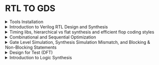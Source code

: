# RTL TO GDS 

<details>

<summary>Tools Installation</summary>

### Install Yosys

#### Yosys is a Verilog HDL synthesis tool. This means that it takes a behavioural design description as input and generates an RTL, logical gate or physical gate level description of the design as output. Yosys’ main strengths are behavioural and RTL synthesis.

$ sudo apt-get update

$ git clone https://github.com/YosysHQ/yosys.git

$ cd yosys

$ sudo apt install make (If make is not installed ,install it)

$ sudo apt-get install build-essential clang bison flex
libreadline-dev gawk tcl-dev libffi-dev git
graphviz xdot pkg-config python3 libboost-system-dev
libboost-python-dev libboost-filesystem-dev zlib1g-dev

$ make config-gcc

$ make

$ sudo make install

<img width="429" alt="image" src="https://github.com/user-attachments/assets/56ee140f-3948-4352-a7ec-4787843e3890">


### install iverilog

#### iverilog: Icarus Verilog, commonly known as Iverilog, is an open-source tool used for the simulation and synthesis of digital circuits described in Verilog hardware description language (HDL).Primarily, Iverilog is used to simulate Verilog designs, allowing designers to verify the functionality of their digital circuits before physical implementation.

$ sudo apt-get install iverilog

<img width="397" alt="image" src="https://github.com/user-attachments/assets/4c3d4240-1a52-474b-8b3b-1af524da6aa6">

### install gtkwave

sudo apt-get update

sudo apt install gtkwave

<img width="574" alt="image" src="https://github.com/user-attachments/assets/7edf13db-e248-4153-af7e-5e47627cb532">

</details>

<details>

<summary>Introduction to Verilog RTL Design and Synthesis</summary>

In RTL design, the adherence to specifications is verified through simulation using a tool called a simulator. For this course, the simulator used is Icarus Verilog (Iverilog). The design refers to the actual Verilog code or set of codes that implement the intended functionality to meet the required specifications.

A testbench is used to apply stimulus, or test vectors, to the design to check its functionality. The simulator operates by monitoring changes in input signals; when an input changes, the corresponding output is evaluated. If there are no changes in the input, the output remains unchanged, as the simulator continuously checks for variations in input values to determine the resultant outputs.

### Block diagram of Test Bench

<img width="571" alt="image" src="https://github.com/user-attachments/assets/1e1b9aea-2c98-47b7-9dea-2d35718766ce">

### iverilog based simulation flow

![image](https://github.com/user-attachments/assets/31d49bf1-6689-48fa-8f9f-e5a159bdaaf8)

### LAB1- good_mux

Run the simulation on good_mux with the test bench tb_good_mux in iverilog.

<img width="364" alt="image" src="https://github.com/user-attachments/assets/2deb5f15-cc0e-4351-81d0-c53efeff4c18">

### testbench for good_mux

<img width="613" alt="image" src="https://github.com/user-attachments/assets/1cbc1109-4900-4262-8440-d453bb17ef69">

Icarus Verilog (Iverilog) takes design files and testbench files as inputs. The output of Iverilog is a .vcd (Value Change Dump) file, an ASCII-based format generated by EDA logic simulation tools. This file records changes in signal values throughout the simulation. The .vcd file can then be used as an input for the GTKWave tool, which visualizes the waveforms of the design's signals. By viewing these waveforms, one can verify the correctness of signal transitions according to the stimulus provided by the testbench.

#### Commands used

The output will be a.out file for the simulation 

<img width="608" alt="image" src="https://github.com/user-attachments/assets/c958b4f3-442e-4fc6-83a9-cc4454bd914c">

To view the simulation results, use a waveform viewer like GTKWave. Open the GTKWave and load the generated VCD file:

### Waveforms in gtkwave

<img width="604" alt="image" src="https://github.com/user-attachments/assets/efac9690-d4ea-48fb-80e3-b7e30b7cc0e3">

## Introduction to Yosys RTL Synthesizer

Yosys is an open-source framework for Verilog RTL synthesis. It is used primarily for converting high-level Verilog descriptions of digital circuits into gate-level netlists that can be implemented on FPGAs or used for ASIC design. Yosys is highly versatile and supports various front-end and back-end tools, making it a valuable tool for digital design and synthesis.

Inputs for Yosys tool: Design (.v), Liberty (.lib)
Output: Netlist file (.net.v)

<img width="600" alt="image" src="https://github.com/user-attachments/assets/574fea39-d6d6-46f2-9495-1867525ad5ed">

Verifying the design:

Use the Test bench using in RTL phase.Using the same stimulus used for RTL, the output expected should be the same as the one obtained in RTL phase.

<img width="598" alt="image" src="https://github.com/user-attachments/assets/db8d6336-823e-4225-a51f-3f95918fbb4b">

### Synthesis

The process of transforming the RTL description into a lower-level representation consisting of gates and their interconnections. This process is typically performed using a synthesis tool, which maps the RTL code to a specific technology library containing various gate-level components like AND, OR, NOT gates, flip-flops, and more.

<img width="184" alt="image" src="https://github.com/user-attachments/assets/d255aaa7-104f-42f2-92d1-dc63f8ca1012">

### What is .lib?

A .lib file, or a standard cell library file, is a collection of different standard cells that vary in functionality, input configurations, and other characteristics. These cells can implement various logic functions and are available in multiple performance models, such as slow, medium, and fast. Each model caters to different design requirements, providing options for trade-offs in speed, power, and area. This library enables designers to choose the appropriate cells to meet specific design criteria and constraints.

Block diagram shows how the Synthesizer works

<img width="440" alt="image" src="https://github.com/user-attachments/assets/a0eda8cc-2df0-4c11-a8e8-26d19454299c">

### Synthesis of good_mux.v

#### 1.Read the liberty source file

yosys> read_liberty -lib ../lib/sky130_fd_sc_hd_tt_025C_1v80.lib

#### 2. Read the Verilog source file

yosys> read_verilog good_mux.v

#### 3. Do Synthesis

yosys> synth -top good_mux

<img width="608" alt="image" src="https://github.com/user-attachments/assets/f1b30a9a-6b51-41e1-8675-c01fa1f12f26">

<img width="611" alt="image" src="https://github.com/user-attachments/assets/9b5b32b9-ad4c-43d5-a88f-abf5c1da890a">

#### 4. Technology Mapping to the Design using the abc tool which is integrated with Yosys:

 yosys> abc -liberty ../lib/sky130_fd_sc_hd_tt_025C_1v80.lib

<img width="605" alt="image" src="https://github.com/user-attachments/assets/d414464c-58bf-44cc-82ba-faa1c8590762">

<img width="605" alt="image" src="https://github.com/user-attachments/assets/e7f45182-7529-4667-a9c6-9078a8ca64fe">

#### 5. Generated Gate level Netlist

 yosys> show

<img width="604" alt="image" src="https://github.com/user-attachments/assets/66b32437-262d-46a3-a918-71128b05d529">

#### 6. Write the synthesized netlist to a Verilog file:

write_verilog good_mux_netlist.v

<img width="257" alt="image" src="https://github.com/user-attachments/assets/9bdc2f46-4455-404c-bacb-0ac57387c6fd">

yosys> write_verilog -noattr good_mux.netlist.v

<img width="235" alt="image" src="https://github.com/user-attachments/assets/5a7ef4fd-5ca1-452f-b32e-8a7e875ac584">

</details>

<details>

<summary>Timing libs, hierarchical vs flat synthesis and efficient flop coding styles</summary>


 A .lib file, also referred to as a Liberty file, is a standardized format in the electronic design automation (EDA) industry. Library cell description contains a lot of information like timing information, power estimation, other several attributes like area, functionality, operating condition etc. Speaking more technically, liberty format is a format to represent timing and power properties of black boxes (which we cant descend into). Liberty is an ASCII format, usually represented in a text file with extension “.lib“.

### Key Elements of a .lib File:
**Timing Information:** Details about the delay and timing constraints of the cells.  
**Power Information:** Data on power consumption, including dynamic and leakage power.  
**Area Information:** The physical area occupied by the cells.  
**Operating Conditions:** Environmental parameters like temperature and voltage for which the cells are characterized.  
**Pin Descriptions:** Information about the input and output pins of the cells, including their functions and electrical properties.

In our lab, we utilize the **sky130_fd_sc_hd_tt_025C_1v80.lib file.** Here’s an explanation of the filename components:

**sky130:** Refers to the 130nm technology node provided by SkyWater Technology Foundry.  
**fd:** Stands for fully-depleted, indicating the type of process technology.  
**sc:** Stands for standard cell.  
**hd:** Stands for high-density standard cell library.  
**tt:** Typical process corner (typical-typical).  
**025C:** The temperature condition at which the library data is characterized (25°C).  
**1v80:** The operating voltage condition (1.8V).

Snippet of .lib file

<img width="556" alt="image" src="https://github.com/user-attachments/assets/944ca820-6afa-4a54-91f0-8fd779270789">

Snippet showing leakage power in .lib file

<img width="527" alt="image" src="https://github.com/user-attachments/assets/924bd95c-604d-487a-a305-5c35b2c4b726">

Timing(Cell rise/fall delay etc.) in lookup table format:

<img width="563" alt="image" src="https://github.com/user-attachments/assets/9c82cbbb-60f8-4308-9540-5becc2bbea77">

Comparison of the area occupied by 2-input AND gates with varying drive strengths or widths shows that gates with higher drive strengths or greater widths occupy more area and will have less delay.

<img width="584" alt="image" src="https://github.com/user-attachments/assets/12e1b1e7-8c14-425e-a9be-a4505d504945">

### Hierarchial vs Flat Synthesis

#### Hierarchial Synthesis

In VLSI (Very Large Scale Integration) design, hierarchical synthesis and flat synthesis are two approaches to synthesizing a digital circuit from a high-level description to a gate-level representation. They differ in how they manage and optimize the design hierarchy during the synthesis process.

**Hierarchical Synthesis**
**Definition:** Hierarchical synthesis, also known as module-based or top-down synthesis, involves preserving the design hierarchy throughout the synthesis process. The design is divided into modules or blocks, and each module is synthesized separately, maintaining its boundaries and interfaces.

Invoking yosys to synthesize example multiple_modules.v

<img width="395" alt="image" src="https://github.com/user-attachments/assets/8a44fa1e-18a9-48bb-bda3-b5f059d28882">

<img width="380" alt="image" src="https://github.com/user-attachments/assets/f6e50452-0abb-45c0-854c-9ba1408140ab">

**1. Read the Liberty source file:**

yosys> read_liberty -lib ../lib/sky130_fd_sc_hd_tt_025C_1v80.lib

__2.Read the Verilog source file:__

yosys> read_verilog multiple_modules.v

__3.Perform synthesis:__

yosys> synth -top multiple_modules

<img width="605" alt="image" src="https://github.com/user-attachments/assets/1e6516f4-ebae-4af7-b59b-67d2d0712052">

Here, Sub_module1 has one and gate, sub_module2 has one OR gate 

<img width="598" alt="image" src="https://github.com/user-attachments/assets/e7ce7c06-4561-49d3-b396-862a1b518790">

Top mdoule multiple_module has sub_module1 and sub_module2 of one instance each and totally it contains 2 cells of both AND and OR gate

<img width="602" alt="image" src="https://github.com/user-attachments/assets/20e8c937-d28d-48ce-b583-9d7cc39cddd2">

**4.Technology Mapping to the Design using abc tool which is integrated with Yosys:**

yosys> abc -liberty ../lib/sky130_fd_sc_hd_tt_025C_1v80.lib

<img width="611" alt="image" src="https://github.com/user-attachments/assets/e0aea456-40a4-4a7b-b4a1-2ec3fd5fe849">

**5.View the generated gate level netlist:**

yosys> show multiple_modules

<img width="602" alt="image" src="https://github.com/user-attachments/assets/67cd5911-cc1a-4b8a-8e01-f815fa48745d">

Interestingly, the design is not displaying the AND and OR gates explicitly. Instead, it shows them as u1 and u2, which are instances of sub_module1 and sub_module2, respectively. Ideally, one would expect to see the AND and OR gates directly. This approach is known as hierarchical design, where the hierarchies are preserved, and the design maintains its modular structure.

**Flat synthesis:** Flat synthesis involves synthesizing the entire design as a single, monolithic entity without hierarchical organization.

**1.To flatten the design:**

yosys> flatten

<img width="311" alt="image" src="https://github.com/user-attachments/assets/328012d6-6823-42b2-abda-bbbb045abc43">

**2.To write a netlist to .v file:**

yosys> write_verilog -noattr multiple_modules_flat.v

<img width="335" alt="image" src="https://github.com/user-attachments/assets/17110aff-0dbf-4af3-9685-b76ba4b03bdc">

**3.To view the netlist (.v):**

yosys> !givim multiple_modules_flat.v

<img width="610" alt="image" src="https://github.com/user-attachments/assets/f269f628-22e3-49fc-9c81-73618e5b3f0b">

<img width="641" alt="image" src="https://github.com/user-attachments/assets/af3db9bb-dc9c-49ab-9636-8757b60f9084">

In the first case, the hierarchies of submodule1 and submodule2 are preserved. In the second case, we see a single netlist where the hierarchies are flattened out, and we directly see the instantiation of the AND gate and OR gate under multiple modules.

**4.To view the flattened gate level netlist:**

yosys> show

<img width="605" alt="image" src="https://github.com/user-attachments/assets/85119854-0c3f-4c1c-9123-17f55ae34b42">

So, when we flatten the design, we can see the structure completely.

### Sub module level synthesis###

Given multitiple modules, lets say we want to synthesize each sub module

**1.Read the Liberty source file:**

yosys> read_liberty -lib ../lib/sky130_fd_sc_hd_tt_025C_1v80.lib

<img width="418" alt="image" src="https://github.com/user-attachments/assets/775dbb23-39d3-4ca3-bb98-0c86261e66cb">

**2.Read the Verilog source file:**

yosys> read_verilog multiple_modules.v

<img width="404" alt="image" src="https://github.com/user-attachments/assets/425116f0-c082-44e9-826e-8805e0c065fe">

**3.Perform synthesis:**

yosys> synth -top sub_module1

<img width="604" alt="image" src="https://github.com/user-attachments/assets/cb367283-2004-43ae-8734-4c2949a6c56c">

**4.Technology Mapping to the Design using abc tool which is integrated with Yosys:**

yosys> abc -liberty ../lib/sky130_fd_sc_hd_tt_025C_1v80.lib

<img width="605" alt="image" src="https://github.com/user-attachments/assets/0f843ff7-ced0-4fd9-85a3-e348e95d5929">

**5.To view the generated gate level netlist:**

yosys> show

<img width="241" alt="image" src="https://github.com/user-attachments/assets/e00d191e-5e48-48f6-a596-ed78ccefbb70">

Sub-module level synthesis is preferred:

1.When we have multiple instances of the same module  2. When the design is massive.

### Different Methods for Flip-Flop Coding and Performance Enhancement

**Why are flops necessary, and how do they mitigate glitches in the circuit?**

Glitches in digital circuits often arise due to signal delays, noise, or timing mismatches. Flops are essential in preventing these glitches by:

Synchronization: Flops are edge-triggered, responding only to specific transitions like clock edges, ensuring that output changes occur at precise moments, reducing the chance of glitches caused by transient signals.

Timing Control: Flops are driven by a clock signal, ensuring that all circuit operations are synchronized. This coordination prevents timing mismatches, which could otherwise lead to glitches when data arrives at different times.

So,Flip-Flops can be used to restrict glitch propagation as:

Flip-flops are edge triggered circuits,so the output changes on edge of the clock signal,so even if input of flops are glitchy,output remains stable.
Combinational circuits driven by the flops,will receive stable inputs,hence their glitches will eventually settle down.

<img width="740" alt="image" src="https://github.com/user-attachments/assets/ef17901d-53bd-48d0-b0f1-a877524954c1">

The value of the flop must be in a known state all the time,for this signals like reset or set are used to control the initial state . set and reset can be synchronous or asynchronous.

#### Flops and Flop coding styles

Combinational circuits can produce glitches while settling to a final value when cascaded. Flip-flops are essential to store these final values, allowing changes only when an external signal confirms that the combinational logic has stabilized. The output Q of the flip-flop is protected from changes at the input D until the appropriate timing signal is applied. Set/reset signals are used to initialize the flip-flop, ensuring that the initial output of Q is a known, stable value.

**Simulation of Asynchronous Reset D-Flip Flop using iverilog followed by GTKWave**

<img width="401" alt="image" src="https://github.com/user-attachments/assets/a17e38da-f2e9-4665-b784-80e0db581b41">

<img width="604" alt="image" src="https://github.com/user-attachments/assets/7cb1918a-44ca-479b-85b1-4c0184a0fbb4">

Commands used:

1.iverilog dff_asyncres.v tb_dff_asyncres.v  2../a.out  3.gtkwave tb_dff_asyncres.vcd

<img width="639" alt="image" src="https://github.com/user-attachments/assets/0c5e04ae-0066-4cff-87ba-4562f5294f87">

<img width="604" alt="image" src="https://github.com/user-attachments/assets/51829bfc-8061-45c6-bc0f-8f76e973d10e">

In the scenario described, when the reset signal goes low before the clock arrives and d is high, the output Q of the flip-flop does not immediately go to 1. Instead, it waits for the clock edge. This means that d is aligned with the clock, and the flip-flop only senses the value of d at the clock edge. The output q is therefore synchronized to the clock; d may change at any time, but q will only update when the clock edge occurs, ensuring that changes in q happen in sync with the clock when driven by d.

**Simulation of Synchronous Reset D-Flip Flop using iverilog followed by GTKWave**

<img width="640" alt="image" src="https://github.com/user-attachments/assets/ab809fab-1c04-483b-b7ff-8438f6c13cc3">

**Synthesis of Asynchronous Reset D-Flip Flop using yosys:**

Here, we have to map the Flip-Flops to the dfflib which is present in sky130_fd_sc_hd_tt_025C_1v80.lib

Here's the command for mapping the flipflops to the dfflib:

yosys> dfflibmap -liberty ../lib/sky130_fd_sc_hd_tt_025C_1v80.lib

![image](https://github.com/user-attachments/assets/e2617527-845e-444c-ba62-1e7b3d8d2813)

**Synthesis of Asynchronous set D-Flip Flop using yosys:**

![image](https://github.com/user-attachments/assets/22ca9d8b-35e0-40f3-8f1e-4aeb86b5d466)

**Synthesis of Synchronous Reset D-Flip Flop using yosys:**

![image](https://github.com/user-attachments/assets/02bc9128-4d3d-4863-b17e-4aa21620ec80)

</details>

<details>
    <summary>Combinational and Sequential Optimization</summary>

  <ul>
        <li>
            <details>
                <summary>Combinational Logic Optimization</summary>
                <ul>
                    <li>
                        <details>
                           <summary><strong>PART 1: For opt_check Modules</strong></summary>
                            <ol>
                                <li>
                                    <strong>Step 1: Read Library</strong>
                                    <p>In Yosys, execute the command to read the library:</p>
                                    <img width="728" alt="Read Library" src="https://github.com/c-dhanush-p/SFAL-VSD/assets/170220133/bf2a8b14-da19-41ff-96ac-ee1fc0572722">
                                </li>
                                <li>
                                    <strong>Step 2: Read Verilog File</strong>
                                    <p>Load the Verilog file for the 'opt_check' module:</p>
                                    <img width="652" alt="Verilog File" src="https://github.com/c-dhanush-p/SFAL-VSD/assets/170220133/1c68e3e0-f349-4a91-9aa0-df769f531e71">
                                </li>
                                <li>
                                    <strong>Step 3: Define Module for Synthesis</strong>
                                    <p>Define the module to be synthesized and view the number of cells in the module:</p>
                                    <img width="286" alt="Define Module" src="https://github.com/c-dhanush-p/SFAL-VSD/assets/170220133/7e9cb74a-e0d5-4779-b786-eb7d62618c60">
                                    <img width="420" alt="Cell Count" src="https://github.com/c-dhanush-p/SFAL-VSD/assets/170220133/ea4b5d4a-122a-4881-903f-66d5a37996c0">
                                </li>
                                <li>
                                    <strong>Step 4: Execute opt_clean</strong>
                                    <p>Run opt_clean to remove unused cells and wires:</p>
                                    <img width="623" alt="opt_clean Execution" src="https://github.com/c-dhanush-p/SFAL-VSD/assets/170220133/b9d682ef-5229-4092-9dff-ac44c408aff0">
                                </li>
                                <li>
                                    <strong>Step 5: Generate Netlist</strong>
                                    <p>Generate the netlist and observe the reduction in the number of cells:</p>
                                    <img width="611" alt="Netlist Generation" src="https://github.com/c-dhanush-p/SFAL-VSD/assets/170220133/4d887668-b080-4942-a05d-5350f1ac6e51">
                                    <img width="598" alt="Cell Reduction" src="https://github.com/c-dhanush-p/SFAL-VSD/assets/170220133/78dbf1ca-d2c6-458c-9b3e-8ef595bd0c82">
                                </li>
                                <li>
                                    <strong>Step 6: View Netlist Design</strong>
                                    <p>Execute the show command to view the netlist design:</p>
                                    <img width="611" alt="View Netlist" src="https://github.com/c-dhanush-p/SFAL-VSD/assets/170220133/0992c28f-063b-4a43-90b0-b2abdfad762b">
                                </li>
                                <li>
                                    <strong>Steps 7-12: Repeat for Additional Modules</strong>
                                    <p>Repeat the above steps for additional modules (opt_check2, opt_check3, opt_check4), observing the changes and improvements each time:</p>
                                    <img width="418" alt="Further Steps" src="https://github.com/c-dhanush-p/SFAL-VSD/assets/170220133/16b97a65-65b6-4b51-ac38-3218c9d2865d">
                                    <img width="556" alt="ABC Command" src="https://github.com/c-dhanush-p/SFAL-VSD/assets/170220133/17c9dd9f-fd22-4312-bb51-0be49eadb040">
                                    <img width="497" alt="Further ABC Command" src="https://github.com/c-dhanush-p/SFAL-VSD/assets/170220133/3607a834-f446-462b-ab11-25856870721a">
                                </li>
                            </ol>
                        </details>
                    </li>
                    <li>
                        <details>
                            <summary><strong>PART 2: multiple_modules Optimization</strong></summary>
                            <ol>
                                <li>
                                    <strong>Step 1: Read Verilog File</strong>
                                    <p>Load the Verilog file for 'multiple_modules_opt.v'.</p>
                                    <img width="744" alt="Read Verilog File" src="https://github.com/c-dhanush-p/SFAL-VSD/assets/170220133/4ef7a599-3701-4953-8c1a-450a923a9876">
                                </li>
                                <li>
                                    <strong>Step 2: Define the Module for Synthesis</strong>
                                    <p>Specify which module to synthesize.</p>
                                    <img width="398" alt="Define Module" src="https://github.com/c-dhanush-p/SFAL-VSD/assets/170220133/73c1c313-ae77-45ad-9814-436b4d1cdebf">
                                </li>
                                <li>
                                    <strong>Step 3: Flatten the Design</strong>
                                    <p>Apply design flattening techniques to simplify the hierarchy.</p>
                                    <img width="475" alt="Flatten Design" src="https://github.com/c-dhanush-p/SFAL-VSD/assets/170220133/7dd4686a-7897-4ba8-8a65-52111a04903d">
                                </li>
                                <li>
                                    <strong>Step 4: Execute opt_clean</strong>
                                    <p>Remove unused cells and wires to optimize the design.</p>
                                    <img width="635" alt="Execute opt_clean" src="https://github.com/c-dhanush-p/SFAL-VSD/assets/170220133/4bfecaba-c49b-4ca9-958e-f1e7486aaa62">
                                </li>
                                <li>
                                    <strong>Step 5: Generate the Netlist</strong>
                                    <p>Generate the netlist and note the reduction in the number of cells.</p>
                                    <img width="617" alt="Generate Netlist" src="https://github.com/c-dhanush-p/SFAL-VSD/assets/170220133/c7b85d9d-f18d-4992-bf0b-151f22301e3d">
                                    <img width="571" alt="Cell Reduction" src="https://github.com/c-dhanush-p/SFAL-VSD/assets/170220133/cf863f0b-27aa-4781-8b36-0e6bd0f6275a">
                                </li>
                                <li>
                                    <strong>Step 6: View Netlist Design</strong>
                                    <p>Display the synthesized netlist design to verify correctness and optimization.</p>
                                    <img width="595" alt="View Netlist Design" src="https://github.com/c-dhanush-p/SFAL-VSD/assets/170220133/83c65d81-da59-49a9-8735-3938a35d7c18">
                                </li>
                                <li>
                                    <strong>Step 7: Repeat Optimization for Additional Module</strong>
                                    <p>Repeat the optimization steps for 'multiple_modules_opt2.v' and observe changes.</p>
                                </li>
                                <li>
                                    <strong>Step 8: View Netlist Design for Additional Module</strong>
                                    <p>Review the final netlist design for 'multiple_modules_opt2.v'.</p>
                                    <img width="353" alt="Final Netlist Design" src="https://github.com/c-dhanush-p/SFAL-VSD/assets/170220133/18374a6c-27ec-4bb3-9094-b057cbc6a9e2">
                                </li>
                            </ol>
                        </details>
                    </li>
                </ul>
            </details>
        </li>
        <li>
            <details>
                <summary>Sequential Logic Optimization</summary>
                <ul>
                    <li>
                        <details>
                            <summary><strong>PART 1: Dff_const Synthesis</strong></summary>
                            <ol>
                                <li>
                                    <strong>Step 1: Read the Library</strong>
                                    <p>Load the required library in Yosys.</p>
                                    <img width="735" alt="Read Library" src="https://github.com/c-dhanush-p/SFAL-VSD/assets/170220133/c4b43fb9-4a90-4695-842f-d68680ce4f0b">
                                </li>
                                <li>
                                    <strong>Step 2: Read the Verilog File</strong>
                                    <p>Load the Verilog file for 'dff_const1.v'.</p>
                                    <img width="669" alt="Read Verilog File" src="https://github.com/c-dhanush-p/SFAL-VSD/assets/170220133/e85367f2-5aa3-4692-9684-a5726016a08e">
                                </li>          
                                <li>
                                    <strong>Step 3: Define the Module for Synthesis</strong>
                                    <p>Specify the module to be synthesized and view the design hierarchy.</p>
                                    <img width="306" alt="Define Module" src="https://github.com/c-dhanush-p/SFAL-VSD/assets/170220133/c5e25901-ce0f-4520-9e21-ac1d5bc2666c">
                                    <img width="422" alt="Design Hierarchy" src="https://github.com/c-dhanush-p/SFAL-VSD/assets/170220133/80bc0503-0ade-47e4-bb10-a6773c53051f">
                                </li>
                                <li>
                                    <strong>Step 4: Run dfflibmap</strong>
                                    <p>Map the D flip-flop cells to sequential cells using dfflibmap.</p>
                                    <img width="870" alt="Run dfflibmap" src="https://github.com/c-dhanush-p/SFAL-VSD/assets/170220133/76ce4935-130d-4692-a5b3-211c7211afdc">
                                </li>
                                <li>
                                    <strong>Step 5: Generate the Netlist</strong>
                                    <p>Create the netlist for the design.</p>
                                    <img width="611" alt="Generate Netlist" src="https://github.com/c-dhanush-p/SFAL-VSD/assets/170220133/4802d8a6-2763-4975-be62-805a4473ac2a">
                                </li>
                                <li>
                                    <strong>Step 6: View the Design</strong>
                                    <p>Execute the 'show' command to view the synthesized design.</p>
                                    <img width="594" alt="View Design" src="https://github.com/c-dhanush-p/SFAL-VSD/assets/170220133/8dcc75b9-0bc2-43a3-89ae-9b0a1a8b6122">
                                </li>
                                <li>
                                    <strong>Steps 7-12: Repeat for Additional Files</strong>
                                    <p>Repeat the above steps for 'dff_const2.v', 'dff_const3.v', and 'dff_const4.v', viewing the design after each synthesis.</p>
                                    <img width="609" alt="View Design 2" src="https://github.com/c-dhanush-p/SFAL-VSD/assets/170220133/481c7486-83c1-4fe3-8301-ba1f930bc791">
                                    <img width="1359" alt="View Design 3" src="https://github.com/c-dhanush-p/SFAL-VSD/assets/170220133/5f8109ea-1f69-4d4f-bdb5-fb59e37cc882">
                                    <img width="616" alt="View Design 4" src="https://github.com/c-dhanush-p/SFAL-VSD/assets/170220133/69a155b4-d899-4597-9631-59e497c7edb5">
                                </li>
                            </ol>
                        </details>
                    </li>
                    <li>
                        <details>
                            <summary><strong>PART 2: Sequential Optimizations for Unused Outputs</strong></summary>
                            <ol>
                                <li>
                                    <strong>Step 1: Read the Library</strong>
                                    <p>Load the required library in Yosys.</p>
                                    <img width="744" alt="Read Library" src="https://github.com/c-dhanush-p/SFAL-VSD/assets/170220133/f2b3de6b-a2c1-498b-b957-aec0487c08be">
                                </li>
                                <li>
                                    <strong>Step 2: Read the Verilog File</strong>
                                    <p>Load the Verilog file for 'counter_opt.v'.</p>
                                    <img width="663" alt="Read Verilog File" src="https://github.com/c-dhanush-p/SFAL-VSD/assets/170220133/c603c612-d903-4e05-ab1d-bde84a52fd3c">
                                </li>          
                                <li>
                                    <strong>Step 3: Define the Module for Synthesis</strong>
                                    <p>Specify the module to be synthesized and view the design hierarchy.</p>
                                    <img width="324" alt="Define Module" src="https://github.com/c-dhanush-p/SFAL-VSD/assets/170220133/1a4979c3-0da7-4cf9-9bb2-a698f2b4c51d">
                                    <img width="407" alt="Design Hierarchy" src="https://github.com/c-dhanush-p/SFAL-VSD/assets/170220133/ecd2ad69-1e69-44cf-8403-d8670bf7028e">
                                </li>
                                <li>
                                    <strong>Step 4: Run dfflibmap</strong>
                                    <p>Map the D flip-flop cells to sequential cells using dfflibmap.</p>
                                    <img width="873" alt="Run dfflibmap" src="https://github.com/c-dhanush-p/SFAL-VSD/assets/170220133/65e34b53-4b7a-4d55-a43f-0cf59489a386">
                                </li>
                                <li>
                                    <strong>Step 5: Generate the Netlist</strong>
                                    <p>Create the netlist for the design.</p>
                                    <img width="621" alt="Generate Netlist" src="https://github.com/c-dhanush-p/SFAL-VSD/assets/170220133/d4b49572-0224-4ca6-978d-71ace7464ce3">
                                </li>
                                <li>
                                    <strong>Step 6: View the Design</strong>
                                    <p>Execute the 'show' command to view the synthesized design.</p>
                                    <img width="1361" alt="View Design" src="https://github.com/c-dhanush-p/SFAL-VSD/assets/170220133/26807584-5733-4728-bc9f-de30d5d18d4d">
                                </li>
                                <li>
                                    <strong>Steps 7-8: Repeat for Additional Files</strong>
                                    <p>Repeat the above steps for 'counter_opt2.v', viewing the design after synthesis.</p>
                                    <img width="425" alt="View Design 2" src="https://github.com/c-dhanush-p/SFAL-VSD/assets/170220133/2fdaa020-ca5a-4bf7-9ca2-b4087914ac52">
                                    <img width="1370" alt="View Design 3" src="https://github.com/c-dhanush-p/SFAL-VSD/assets/170220133/848db3bb-35bd-4fd2-8e92-122e76d86f70">
                                </li>
                            </ol>
                        </details>
                    </li>
                </ul>
            </details>
        </li>
    </ul>
</details>

<details>
    <summary> Gate Level Simulation, Synthesis Simulation Mismatch, and Blocking & Non-Blocking Statements </summary>
 Gate-level simulation is a critical process in digital design, verification, and validation, especially for complex digital systems in modern technology nodes. It involves modeling digital circuits at the gate level to understand their behavior accurately. Gate-level simulation occurs after synthesis, providing a detailed netlist representation of the circuit with functional and timing characteristics. This simulation method is essential for dynamic behavior verification, complex timing checks, power efficiency concerns, and design-for-test features integrated at the gate level,ensuring the accuracy of scan chain insertions in DFT. Gate-level simulation is crucial for gaining confidence in design and verification, offering a more comprehensive analysis than static methods. It plays a pivotal role in validating, verifying, and optimizing digital circuits, making it a cornerstone of digital design.

In Gate level Simulation(GLS): Testbench used for RTL verification is used for netlist simulation,as they are logically same.

Why GLS?

Verify the correctness of the design after synthesis
Ensure the timing of the design is met which is done with delay annotation (timing aware)
GLS Flow using iverilog: 

![image](https://github.com/user-attachments/assets/345c4b03-b35b-43f9-a5a0-0a6604281e3d)

Synthesis-Simulation mismatch occurs due to following reasons:

Missing sensitivity list

Blocking vs non-blocking assignments

Non-standard verilog coding

***1.Misiing Sensitivity list**

Missing Sensitivity List:

Simulator works when change in signals (activity) occurs,and output gets updated. If the sensitivity list of always block does not contain all input signals,it will cause mismatches between synthesis and simulation.

For ex: As seen in the screenshot below, in the left column,always block is evaluated only when sel is changing. So output y is not reflecting changes in input i1 and i0 when sel is not changing. Rather it acts like a latch. The code on the right side represents the correct design coding for mux. In this case always is evaluated for any signal changes.

![image](https://github.com/user-attachments/assets/64486d48-d514-4854-97b5-7f8ddf11b976)

As seen in the screenshot below,the code in left column is correct to achieve our aim of inferring two flip-flops but in code in right column,as q is getting directly assigned to d , hence only one flop is inferred. Hence,it is recommended to always use non-blocking statement in always block for sequential logic inference.

![image](https://github.com/user-attachments/assets/d6292caf-9296-4ff5-9c02-ccced848e2fc)

For ex: In left column code,y will get old value of q0 during evaluation/simulation,which is mimicking the behavour of a flop. To get latest value of q0,we can interchange the statements in always block,as seen in right column code. Synthesis will produce the same logic implementation for both the codes. This will lead to synthesis-simulation mismatch. 

![image](https://github.com/user-attachments/assets/b9d53842-26fa-435a-8450-ed8d85527674)
    <ul>
        <li>
            <details>
                <summary>Lab on GLS and Synth Simulation Mismatch</summary>
                <ul>
                    <li>
                        <details>
                            <summary>PART 1: For ternary_operator_mux</summary>
                            <p>Step 1</p>
                            <pre>
                            
<img width="603" alt="image" src="https://github.com/user-attachments/assets/03dc47ea-e7ca-4b7d-b5ce-c2c0eafc5188">
                            
Load ternary_operator_mux.v & its testbench to Iverilog.

<img width="608" alt="image" src="https://github.com/user-attachments/assets/9ce3e939-8e65-48b5-9cf3-93b95a72186f">
                           </pre>
                            <p>Step 2</p>
                            <pre>
Execute a.out file.

<img width="537" alt="image" src="https://github.com/user-attachments/assets/220edbf8-7cd0-4584-bfa8-65387cd96984">
                            </pre>
                            <p>Step 3</p>
                            <pre>
Load the .vcd file genrated into GTKWave.
                             
<img width="604" alt="image" src="https://github.com/user-attachments/assets/3cfb4fdd-043d-42b1-b6df-2c3c798b2077">

The ternary_operator_mux's behavior is analyzed on GTKWave   

<img width="604" alt="image" src="https://github.com/user-attachments/assets/3636f09d-7320-401b-aee5-4210b3acc97c">
                            </pre>
                            <p>Step 4</p>
                            <pre>
Invoke Yosys by using command yosys
                             
<img width="511" alt="image" src="https://github.com/user-attachments/assets/eff0bb7c-4c03-44d7-af46-177b869b8b28">
                            </pre>
                            <p>Step 5</p>
                            <pre>
Read the library using read_liberty
                             
<img width="374" alt="image" src="https://github.com/user-attachments/assets/cccf22e9-c129-4f24-8752-08b46920bc3d">
                            </pre>
                            <p>Step 6</p>
                            <pre>
Read the ternary_operator_mux.v using read_verilog
                             
<img width="392" alt="image" src="https://github.com/user-attachments/assets/0e0427cc-2a25-40b9-8506-5f4bcfa91b04">
                            </pre>
                            <p>Step 7</p>
                            <pre>
Define the module that needs to be synthesized
                             
<img width="389" alt="image" src="https://github.com/user-attachments/assets/325720ec-50c6-4da4-af6a-df052ac773e1">

<img width="321" alt="image" src="https://github.com/user-attachments/assets/df448d4f-7202-4d6e-92f0-2f2ab9d4dcfa">
                            </pre>
                            <p>Step 8</p>
                            <pre>
Generate the netlist using abc command
                             
<img width="602" alt="image" src="https://github.com/user-attachments/assets/a871caf2-6e48-4506-82cd-1566a047645c">
                            </pre>
                            <p>Step 9</p>
                            <pre>
Write the netlist to ternary_operator_mux_net.v
                             
<img width="326" alt="image" src="https://github.com/user-attachments/assets/9e7e9fb1-f7e6-4b40-ad44-c0c67bfdb19f">
                            </pre>
                            <p>Step 10</p>
                            <pre>
Execute show to view the design
                             
<img width="584" alt="image" src="https://github.com/user-attachments/assets/740447f6-c7ce-463d-bac2-df78608a862d">
                            </pre>
                            <p>Step 11</p>
                            <pre>
Exit yosys and load the ternary_operator_mux_net.v to iverilog.
                             
<img width="611" alt="image" src="https://github.com/user-attachments/assets/8fbb45c4-be16-49fb-af97-f25b36562628">
                            </pre>
                            <p>Step 12</p>
                            <pre>
Execute a.out file.
                             
<img width="591" alt="image" src="https://github.com/user-attachments/assets/a822fcf4-139e-43a4-b2fa-aa39cf076a52">
                            </pre>
                            <p>Step 13</p>
                            <pre>
Load the generated .vcd file into GTKWave
                             
<img width="547" alt="image" src="https://github.com/user-attachments/assets/c16c4628-f2fd-44d0-89d3-96a36851d2aa">
                            </pre>
                            <p>Step 14</p>
                            <pre>
Observe the GLS of ternary_operator_mux
                             
<img width="1357" alt="Screenshot 2024-05-26 at 2 33 52 PM" src="https://github.com/c-dhanush-p/SFAL-VSD/assets/170220133/746f372e-4dd9-4da4-a4ff-57836f00945e">
                            </pre>
                        </details>
                    </li>
                    <li>
                        <details>
                             <summary>PART 2: For bad_mux</summary>
                            <p>Step 1</p>
                            <pre>
<img width="604" alt="image" src="https://github.com/user-attachments/assets/b690e2b6-0071-4b63-a0ac-34c5d611c270">

Load bad_mux.v & its testbench to Iverilog.

<img width="604" alt="image" src="https://github.com/user-attachments/assets/6746e369-8755-4ea7-aa05-7d4ece8331d0">
                            </pre>
                            <p>Step 2</p>
                            <pre>
Execute a.out file.
                             
<img width="575" alt="image" src="https://github.com/user-attachments/assets/b5122755-55f4-44fd-ab41-ccc4f53e34a8">
                            </pre>
                            <p>Step 3</p>
                            <pre>
Load the .vcd file genrated into GTKWave.
                             
<img width="603" alt="image" src="https://github.com/user-attachments/assets/5036e31a-c1d3-4a69-aa7b-ea1e41484537">

No Activity on sel: When sel is low, i0 should be selected, but you are seeing no change in behavior. This indicates that the always block is not responding to changes in i0 or i1 when sel changes.

Multiplexer Acting Like a Flip-Flop: The behavior where only y is changing and not responding to i1 or sel signals properly is more like a flip-flop than a multiplexer. This is because the always @ (sel) sensitivity list limits the updates to y only when sel changes, which is incorrect for a combinational circuit like a multiplexer.

Why This is Happening:
The sensitivity list in your always @ (sel) block only watches for changes in sel. This means it ignores changes in i0 and i1, which explains why the multiplexer is not responding to changes in these inputs.

The non-blocking assignment (<=) is more suited for sequential logic (like flip-flops), not combinational logic. Non-blocking assignments introduce a delay, making the output update asynchronously, which is not ideal for this multiplexer.

The bad_mux's behavior is analyzed on GTKWave      

<img width="603" alt="image" src="https://github.com/user-attachments/assets/7cbe4b3d-550b-4582-b36d-2622a7c3675e">
                            </pre>
                            <p>Step 4</p>
                            <pre>
Invoke Yosys by using command yosys
                             
<img width="535" alt="image" src="https://github.com/user-attachments/assets/93b7987e-9035-4367-98ab-c50991173165">
                            </pre>
                            <p>Step 5</p>
                            <pre>
Read the library using read_liberty
                             
<img width="407" alt="image" src="https://github.com/user-attachments/assets/350ab2fc-7220-475f-af74-f140f2ca4d1a">
                            </pre>
                            <p>Step 6</p>
                            <pre>
Read the bad_mux.v using read_verilog
                             
<img width="382" alt="image" src="https://github.com/user-attachments/assets/614c51ae-abd8-4499-b73a-0f2afaa4634c">
                            </pre>
                            <p>Step 7</p>
                            <pre>
Define the module that needs to be synthesized
                             
<img width="323" alt="image" src="https://github.com/user-attachments/assets/1d57e190-29a1-4e5c-9f85-6095087ad5fd">
                            </pre>
                            <p>Step 8</p>
                            <pre>
Generate the netlist using abc command
                             
<img width="305" alt="image" src="https://github.com/user-attachments/assets/fa14ee56-311c-4fac-b19a-fd755fd19950">
                            </pre>
                            <p>Step 9</p>
                            <pre>
Write the netlist to bad_mux_net.v
                             
<img width="233" alt="image" src="https://github.com/user-attachments/assets/8f28c19c-70dc-429d-95eb-d5958b112e5a">
                            </pre>
                            <p>Step 10</p>
                            <pre>
Execute show to view the design
                             
<img width="474" alt="image" src="https://github.com/user-attachments/assets/52fbd2bc-40d5-49d1-b635-1c67696d1dac">
                            </pre>
                            <p>Step 11</p>
                            <pre>
Exit yosys and load the bad_mux_net.v to iverilog.
                             
<img width="605" alt="image" src="https://github.com/user-attachments/assets/bcaeb1ec-5167-45dd-b335-5301c7c367b8">
                            </pre>
                            <p>Step 12</p>
                            <pre>
Execute a.out file.
                             
<img width="537" alt="image" src="https://github.com/user-attachments/assets/25263fed-740f-4cf1-914e-0b3197b6832f">
                            </pre>
                            <p>Step 13</p>
                            <pre>
Load the generated .vcd file into GTKWave
                             
<img width="586" alt="image" src="https://github.com/user-attachments/assets/f8a5b674-6d98-4fb2-b173-affd170d910a">
                            <p>Step 14</p>
                            <pre>
Observe the behavior of GLS of ternary_operator_mux due to Simulation Mismatch
                             
<img width="632" alt="image" src="https://github.com/user-attachments/assets/fb763ad8-660c-4080-bff0-d3237cbcc8cc">
                            </pre>          
                        </details>
                    </li>
                </ul>
            </details>
        </li>
        <li>
        <details>
                <summary>Synthesis Simulation Mismatch</summary>
                <p>Step 1</p>
                <pre>
 <img width="636" alt="image" src="https://github.com/user-attachments/assets/c4cc895d-b8aa-4fb5-85c3-2fc5d27ba5e3">

Load blocking_caveat.v & its testbench to Iverilog.

<img width="607" alt="image" src="https://github.com/user-attachments/assets/073ec1a5-edde-4e97-b96b-9a48330639ee">
                </pre>
                <p>Step 2</p>
                <pre>
Execute a.out file.
                 
<img width="566" alt="image" src="https://github.com/user-attachments/assets/dd977a5b-552c-4b15-9515-4e1c23413328">
                </pre>
                <p>Step 3</p>
                <pre>
Load the .vcd file genrated into GTKWave.
                 
<img width="598" alt="image" src="https://github.com/user-attachments/assets/c7e985cc-6504-49be-9679-384406b2cdf3">

The blocking_caveat's behavior is analyzed on GTKWave  

<img width="598" alt="image" src="https://github.com/user-attachments/assets/97a8fbff-2ce9-47d9-8958-7311dca90fe5">
                </pre>
                <p>Step 4</p>
                <pre>
Invoke Yosys by using command yosys
                 
<img width="548" alt="image" src="https://github.com/user-attachments/assets/1a1b6398-bedb-4d84-bbea-ab966fd82e8b">
                </pre>
                <p>Step 5</p>
                <pre>
Read the library using read_liberty
                 
<img width="407" alt="image" src="https://github.com/user-attachments/assets/f825b9e2-103d-44e9-8302-8aecacffb2ca">
                </pre>
                <p>Step 6</p>
                <pre>             
Read the blocking_caveat.v using read_verilog

<img width="374" alt="image" src="https://github.com/user-attachments/assets/cceb64b4-2ec1-4982-94a1-9b36d79ce317">
                </pre>
                <p>Step 7</p>
                <pre>
Define the module that needs to be synthesized
                 
<img width="311" alt="image" src="https://github.com/user-attachments/assets/14a3fd42-70ca-4059-9fa5-f51212029d10">

<img width="455" alt="image" src="https://github.com/user-attachments/assets/7c2522a0-ab0f-49b2-a8c2-2e7e8167faf7">
                </pre>
                <p>Step 8</p>
                <pre>
Generate the netlist using abc command
                 
<img width="328" alt="image" src="https://github.com/user-attachments/assets/85e4c166-283a-4787-bf0d-1f5a1e03add6">
                </pre>
                <p>Step 9</p>
                <pre>
Write the netlist to blocking_caveat_net.v
                 
<img width="235" alt="image" src="https://github.com/user-attachments/assets/9949b3f1-ce9a-4531-861c-48e866180c05">
                </pre>
                <p>Step 10</p>
                <pre>
Execute show to view the design
                 
<img width="598" alt="image" src="https://github.com/user-attachments/assets/e78bafd1-04fb-4be4-bf08-2478c2e3b884">
                </pre>
                <p>Step 11</p>
                <pre>
To do GLS
                 
Exit yosys and load the blocking_caveat_net.v to iverilog.
                 
<img width="604" alt="image" src="https://github.com/user-attachments/assets/e5c368df-bdd5-42fd-9874-ed1a7c466620">
                </pre>
                <p>Step 12</p>
                <pre>
Execute a.out file.
                 
<img width="513" alt="image" src="https://github.com/user-attachments/assets/5fc15b8c-f1ea-4237-ba43-a4c9b380dc8f">
                </pre>
                <p>Step 13</p>
                <pre>
Load the generated .vcd file into GTKWave
                 
<img width="601" alt="image" src="https://github.com/user-attachments/assets/ce3e1f8e-50a5-4edd-9cd2-9261d4055239">
                </pre>
                <p>Step 14</p>
                <pre>
Observe the behavior of GLS of blocking_caveat due to Simulation Mismatch
                 
<img width="601" alt="image" src="https://github.com/user-attachments/assets/8c938f65-142a-4a77-850d-85d84fae6d87">
                </pre>
            </details>
        </li>
    </ul>
</details>

<details>

<summary>Design for Test (DFT)</summary>


Introduction to Design for Test (DFT) :

Design for Test (DFT) is a crucial aspect of electronic system design that focuses on incorporating testability features into the hardware and software of a product. 
The primary goal of DFT is to ensure that the final product can be thoroughly tested, both during the manufacturing process and throughout its lifetime, to identify and address any defects or issues.

Key Principles of DFT :
* Accessibility: Designing the system in a way that allows easy access to internal components and signals for testing purposes.
* Controllability: Ensuring that the system can be driven into specific states or conditions to facilitate comprehensive testing.
* Observability: Enabling the observation and monitoring of internal signals and states during the testing process.
* Testability: Incorporating features that simplify the testing process, such as built-in self-test (BIST) mechanisms or scan chains.
  
Benefits of Implementing DFT :

* Improved Product Quality: DFT helps identify and address defects early in the design process, reducing the risk of shipping faulty products.
* Reduced Manufacturing Costs: Effective testing during manufacturing can catch issues before they become more expensive to fix, leading to cost savings.
* Faster Time-to-Market: By incorporating DFT principles, the testing process can be streamlined, allowing for quicker product development and deployment.
* Easier Maintenance and Troubleshooting: DFT features can aid in the diagnosis and repair of issues during the product's lifetime, improving overall reliability and serviceability.

DFT Techniques and Methodologies :

Some common DFT techniques and methodologies include:
* Scan-based Testing: Inserting scan chains to allow for the controllability and observability of internal logic.
* Built-in Self-Test (BIST): Incorporating self-testing capabilities directly into the hardware or software.
* Boundary Scan (IEEE 1149.1): Using a standard interface to access and control the pins of integrated circuits for testing purposes.
* Design for Testability (DFT) Automation: Leveraging EDA tools to automate the incorporation of DFT features during the design process.



Basic Terminologies to be known about DFT:

**Defect** - A defect in an electronic system is the unintended difference between the implemented hardware and its intended design.

Some typical defects in VLSI chips are :
1. Process Defects – missing contact windows, parasitic transistors, oxide breakdown,etc.
2. Material Defects – bulk defects (cracks, crystal imperfections), surface impurities,etc.
3. Age Defects – dielectric breakdown, electromigration, etc.
4. Package Defects – contact degradation, seal leaks, etc.

**Error** - A wrong output signal produced by a defective system is called an error. An error is an “effect” whose cause is some “defect”.

**Fault** - A representation of a “defect” at the abstracted function level is called a fault.

**Controllabilty** - From DFT point of view,Controllability means the ease of both '0' and '1' being able to propagate to each and every node within the target patterns.
                     A point is said to be controllable if both '0' and '1' can be propagated through scan patterns.

<img width="576" alt="image" src="https://github.com/user-attachments/assets/7b438b9a-ed9d-4ec4-8e0e-1a24c2e9b9fe">

**Observabilty** - By observability, we mean our ability to measure the state of a logic signal. When we say that a node is observable, we mean that the value at the node can be shifted out through scan patterns                    and can be observed through scan out ports.

<img width="556" alt="image" src="https://github.com/user-attachments/assets/b93add16-54ef-48f9-9c45-e3f7bc521a37">

**Fault Coverage** - Percentage of the total number of logical faults that can be tested using a given test set T.

**Defect Level** - It refers to the fraction of shipped parts that are defective or the proportion of the faulty chip in which fault is not detected and has been classified as good.

DFT Techniques :

Ad-hoc Techniques : 

The adhoc DFT relies on “good” design practices learned from experience. Some of these are:

• **Avoid asynchronous logic feedbacks.** A feedback in the combinational logic can
give rise to oscillation for certain inputs. This makes the circuit difficult to
verify and impossible to generate tests for by automatic programs. This is
because test generation algorithms are only known for acyclic combinational
circuits.

• **Make flip-flops initializable.** This is easily done by supplying clear or reset
signals that are controllable from primary inputs.

• **Avoid gates with a large number of fan-in signals.** Large fan-in makes the
inputs of the gate difficult to observe and makes the gate output difficult to
control.

• **Provide test control for difficult-to-control signals.** Signals such as those produced
by long counters require many clock cycles to control and hence increase
the length of the test sequence. Long test sequences are harder to generate.

Structured DFT :

* Structured DFT is performed by using Scan flip-flops.

* The main idea in scan design is to obtain control and observability for flip-flops.

* This is done by adding a test mode to the circuit such that when the circuit is in this mode, all flip-flops functionally form one or more shift registers. 

* The inputs and outputs of these shift registers (also known as scan registers) are made into primary inputs and primary outputs. 

* Thus, using the test mode, all flip-flops can be set to any desired states by shifting those logic states into the shift register. 

* Similarly, the states of flip-flops are observed by shifting the contents of the scan register out. All flip-flops can be set or observed in a time (in terms of clock periods) that equals the
number of flip-flops in the longest scan register.

**What is the purpose of scan flops?**

There are various reasons, but 2 main reasons are noted below:

* To test stuck-at faults in the manufactured devices.
* To test the path in the manufactured devices for delay that is to test whether each path is working at a functional frequency or not.

Types of Scan flip-flops:

1) Multiplexed Scan cell :
   
   <img width="209" alt="image" src="https://github.com/user-attachments/assets/64a29a4c-35b5-4741-bcc6-7bf682e05416">

3) Clocked Scan cell:

   <img width="200" alt="image" src="https://github.com/user-attachments/assets/e0fb4bed-b954-44c4-ad32-7fcc15130a8c">

4) LSSD Scan cell:

   <img width="390" alt="image" src="https://github.com/user-attachments/assets/1c9513c5-b6e0-4edd-81b8-6c42cf0f787f">

Scan chain : A scan chain is a serial interconnection of scan flip-flops within a digital circuit. It forms a shift register-like structure that enables the sequential access and manipulation of the internal states of flip-flops in the circuit for testing and debugging purposes.

Here's how a scan chain works:

* Interconnection: In the scan chain, each scan flip-flop is connected to the next one in the chain, forming a serial path that traverses through all the flip-flops within the circuit.
* Shift-In/Shift-Out: The scan chain allows for the serial shifting of data into and out of the flip-flops. Test patterns can be shifted into the chain to set the initial states of the flip-flops for testing. 
                      Similarly, the current states of the flip-flops can be serially shifted out for observation or comparison.
* Test Patterns: Test patterns generated by automatic test pattern generation (ATPG) tools or other testing methods can be applied to the scan chain to detect faults within the circuit, such as stuck-at faults, 
                 transition faults, and bridging faults.

**How long one scan chain be?**
The length of a scan chain in a digital circuit can vary depending on several factors, including the design requirements, the complexity of the circuit, and practical limitations imposed by the technology and implementation.

In theory, there is no strict limit to the length of a scan chain, and it can span hundreds or even thousands of flip-flops in a very large integrated circuit. However, longer scan chains can present challenges in terms of testing speed, power consumption, and signal integrity.

Here are some considerations regarding the length of a scan chain:

* Testing Speed: As the length of the scan chain increases, the time required to shift in or shift out test patterns also increases. Longer scan chains can result in longer test times, which may be undesirable for production testing or design validation.
* Power Consumption: Each flip-flop in the scan chain consumes power during shifting operations. Longer scan chains may result in higher power consumption, which can be a concern in low-power designs or battery-operated devices.
* Signal Integrity: In longer scan chains, signal integrity issues such as propagation delay, skew, and crosstalk become more significant. Proper design techniques, such as buffer insertion and routing optimizations, may be necessary to mitigate these issues.
* Design Constraints: Practical limitations imposed by the technology and implementation may restrict the length of a scan chain. For example, limitations in routing resources, timing constraints, or the available space on the integrated circuit may impose constraints on the maximum achievable scan chain length.

**No. of scan ports(scan_in and scan_out) required = 2 * no. of scan chains.** because each scan chain requires its' own scan_in & scan_out port

Note:

**Number of cycles required to run a pattern = Length of longest scan chain**

<img width="629" alt="image" src="https://github.com/user-attachments/assets/598d9f75-eccc-4e4b-8697-6349f4877060">

**Why do we use ATPG?**
* Automatic Test Pattern Generation (ATPG) is utilized in Very Large Scale Integration (VLSI) to ensure the correctness and quality of Integrated Circuits (ICs).
* ATPG is essential because it automates the process of generating test patterns that can detect faults in the circuit, making it cost-effective, time-saving, and crucial for the design and testing phase of VLSI 
  circuits.
* The complexity of VLSI circuits, with millions of transistors on a single chip, makes manual testing impractical.

**What is ATE?**

* Automatic Test Equipment (ATE) is computerized machinery that automates the testing of electronic devices and systems, evaluating functionality, performance, quality, and stress tests. ATE uses test instruments to carry out these evaluations with minimal human interaction, ensuring adequate performance and safety of electronic devices. 
* The components of an ATE system typically include hardware, software, test instruments, signal sources, and test probes or handlers. 
* Industries use ATE extensively, including defense and aerospace, automotive, and industrial automation, to validate electronics before deployment or sale. ATE plays a crucial role in ensuring end-users receive 
  devices that function as intended and are safe to use.

**When and where the DFT design is included?**

* When is it included? - At the beginning of the  design flow

* Where exactly ? - during the synthesis flow

Synopsys Tool used for DFT insertion is DFT Compiler:

**<img width="612" alt="image" src="https://github.com/user-attachments/assets/27d15c61-25a5-44e9-815c-741ad6e97253">

</details>

<details>

<summary>Introduction to Logic Synthesis</summary>

Tools to be used for this course :

1) iverilog - For Verilog Compilation and Simulation
2) gtkwave - For viewing Simulation Output
3) Synopsys Design Compiler - For Logic Synthesis
4) Skywater 130nm Library

Objectives of this Course :

1) Understand various steps in Logic Synthesis.
2) Understand and write SDC (Synopsys Design Constraints) for a given design module.
3) Perform Synthesis and write out netlist using Design Compiler.
4) Generate and Analyze the Synthesis reports/STA reports.

**What is Logic Synthesis?**

Logic Synthesis is the process of converting RTL description of design into Gate-level netlist.
The design is converted into gates and the connections are made between the Gates.
This is given out as a file called netlist.

![image](https://github.com/user-attachments/assets/f31fd4d9-59ec-4334-b8a6-26f4318125ff)

**What is .lib?**

![image](https://github.com/user-attachments/assets/75d14b44-c7b1-4884-a9ed-26d8ebf1689d)


**Why Different Flavors of gate are required?**

![image](https://github.com/user-attachments/assets/f6e4a6d4-3078-42e1-b960-b92c93c46dcd)

* Different flavors of gate are required because the delay of combo logic between flops determines maximum speed of operation (clock frequency) of our design.
* Smaller the combinational delay,larger can be the clock frequency,which can be achieved by using faster cells.
* But, we also need to meet our hold time requirement for flops,so that data should not come within the hold window of a flop.Here the need arises for slower cells.
* Hence,both faster and slower cells are used to meet our target clock frequency while avoiding hold time violations in our design.
* These cells collectively form our std. cell library and their timing and logical information is used by tools,in the form of .lib format.

![image](https://github.com/user-attachments/assets/311864b0-2659-4e66-aab3-938d9ab1ec77)

**Faster cell vs slower cell**

![image](https://github.com/user-attachments/assets/0a89c472-b82e-4436-89fb-b13963e32d03)

![image](https://github.com/user-attachments/assets/fb8f075a-2724-4dbd-9c02-03d6fc7215b0)

![image](https://github.com/user-attachments/assets/b4c447dc-6f7c-47a5-abc4-5b09f383282c)

**Logic Synthesis Example:**

![image](https://github.com/user-attachments/assets/9e7a682a-74c7-49ae-90f3-68606bbf8137)

**Which is the best implementation**?

![image](https://github.com/user-attachments/assets/d454ea3c-2c12-4278-936a-3ea6aeccfadc)

![image](https://github.com/user-attachments/assets/8460bf48-9a12-4088-8b46-cc412c625825)

![image](https://github.com/user-attachments/assets/2c020d5a-6a78-4c20-ba57-0eab1784e715)

**What is the correct recipie**

***Constraints*** Constraints are the guide to the sythesizer to pick the correct library cells which is most appropriate for the design. As illustrate Implementation 1,2 and 3 are correct and will be picked based on the need.

#### Introduction to Design Compiler

**What is Design Compiler (DC)?** :

![image](https://github.com/user-attachments/assets/aa3819da-bb72-4f38-83c7-2322a85ff0fa)

![image](https://github.com/user-attachments/assets/1cccb2e7-171c-4403-8153-6715939dc4aa)

**What are Synopsys Design Constraints (SDC)?**

![image](https://github.com/user-attachments/assets/db68188f-cc58-4502-8923-dfebd6a43229)

**DC Setup**

![image](https://github.com/user-attachments/assets/d4afcef8-06fc-4482-93cb-bb7fe33f7072)

![image](https://github.com/user-attachments/assets/b59549b3-b88a-4465-9f46-493b7067eabc)

**DC Synthesis Flow**

![image](https://github.com/user-attachments/assets/6319eca1-9ab7-4201-accc-a29d3271d5cc)

#### Lab 1 - Invoking DC Basic Setup :

git clone the repository 

Commands to invoke DC are :

csh # to invoke c shell

dc_shell # to invoke DC tool

![image](https://github.com/user-attachments/assets/c0c3eaf0-d466-4da0-b289-ebee942f0953)

target_library - It specifies the library of std. cells for a particular technology to be used by DC tool during technology mapping and optimization phase of synthesis.

link_library - It contains the set of design entities,i.e,any std. cell,PLL,SRAM,Analog IPs which are directly instantiated in RTL,and is used by DC tool to resolve these references.These entities are not used 
               during technology mapping phase.

* When we echo the target_library and link_library variables in dc_shell we see they are pointing to `your_library.db` and `* your_library.db` respectively,which are non-existent imaginary libraries.

![image](https://github.com/user-attachments/assets/b82b4f91-9b0b-4c53-b316-ded2775b1d80)

**Read the design**

read_verilog verilog_files/lab1_flop_with_en.v - Command used to reads design information from Verilog files into memory. It does the work of both analyze and elaborate command in single step.

![image](https://github.com/user-attachments/assets/25e7495f-2d4e-45a7-92ce-92ab5de29683)

![image](https://github.com/user-attachments/assets/d86e7377-2d90-43ad-966c-2886443b6661)

**Write the design**

![image](https://github.com/user-attachments/assets/431a566e-f362-49df-b9c6-5166c0f0ec9c)

RTL for lab1_net.v

![image](https://github.com/user-attachments/assets/147d5ec5-ebc3-492f-9427-096a34bc1a2d)

After writing out the netlist, we can observe in above screenshot,that the tool has currently synthesized our design using generic technology independent cells,which are part of GTECH library of DC to produce the netlist.

To understand our design, DC has some virtual libraries called GTECH libraries.

To get a proper technology mapped netlist,we need to specify our technology library for the target_library and link_library variables.

**Read the design after specifying library**

![image](https://github.com/user-attachments/assets/b10caca0-ece6-45cb-9d36-b604bd5d4d42)

**Write the design after specifying library**

![image](https://github.com/user-attachments/assets/5db92979-d085-436a-85a0-51c1399a609c)

![image](https://github.com/user-attachments/assets/dcacd57a-10db-4c8f-ad92-ff0eb2d40d2a)

It is still writing in the GTECH format only. we need to set two variables 

![image](https://github.com/user-attachments/assets/e2287d9d-3042-4fd2-9dd7-34e10da9373d)

It is still pointing out the your library.db and this need to be corrected 

![image](https://github.com/user-attachments/assets/081da6c7-a4a9-467b-aa15-e2e264be8de4)

![image](https://github.com/user-attachments/assets/37a72a54-71be-401b-a903-240df14016b3)

**link**

![image](https://github.com/user-attachments/assets/3c19f8b6-bcb0-4a6f-b7b1-ef542f6c1c33)

**Compile**

![image](https://github.com/user-attachments/assets/2d671969-38bc-41ed-a3ef-1c830b7bd9bb)

![image](https://github.com/user-attachments/assets/016c2197-a350-4a77-b26d-91a88831b0cd)

**Write**

![image](https://github.com/user-attachments/assets/952b730f-efd2-48b1-9aed-6baa751395a9)

![image](https://github.com/user-attachments/assets/1c72527e-fb1e-4ee2-a417-de3dd1397fce)














































































































